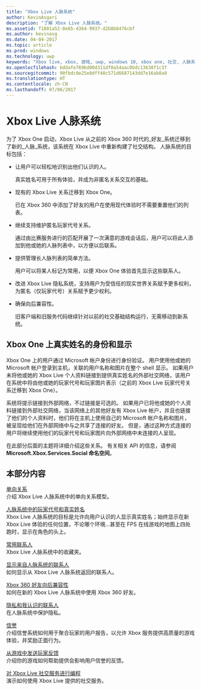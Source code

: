 ```yaml
---
title: "Xbox Live 人脉系统"
author: KevinAsgari
description: "了解 Xbox Live 人脉系统。"
ms.assetid: f1881a52-8e65-4364-9937-d2b8b8476cbf
ms.author: kevinasg
ms.date: 04-04-2017
ms.topic: article
ms.prod: windows
ms.technology: uwp
keywords: "Xbox live, xbox, 游戏, uwp, windows 10, xbox one, 社交, 人脉系统, 好友"
ms.openlocfilehash: bddafe769bd00d311df0a54aac0bdc13638f1c3f
ms.sourcegitcommit: 90fbdc0e25e0dff40c571d6687143dd7e16ab8a8
ms.translationtype: HT
ms.contentlocale: zh-CN
ms.lasthandoff: 07/06/2017
---
```

# <a name="xbox-live-people-system"></a>Xbox Live 人脉系统

为了 Xbox One 启动，Xbox Live 从之前的 Xbox 360 时代的_好友_系统迁移到了新的_人脉_系统，该系统在 Xbox Live 中重新构建了社交结构。 人脉系统的目标包括：

- 让用户可以轻松地识别出他们认识的人。

  真实姓名可用于所有体验，并成为非匿名关系交互的基础。

- 现有的 Xbox Live 关系迁移到 Xbox One。

  已在 Xbox 360 中添加了好友的用户在使用现代体验时不需要重置他们的列表。

- 继续支持维护匿名玩家代号关系。

  通过由比赛服务进行的匹配开展了一次满意的游戏会话后，用户可以将此人添加到他或她的人脉列表中，以方便以后联系。

- 提供管理长人脉列表的简单方法。

  用户可以将某人标记为常用，以便 Xbox One 体验首先显示这些联系人。

- 改进 Xbox Live 隐私系统，支持用户为受信任的现实世界关系赋予更多权利，为匿名（仅玩家代号）关系赋予更少权利。
- 确保向后兼容性。

  旧客户端和旧服务代码继续针对以前的社交基础结构运行，无需移动到新系统。

## <a name="identity-and-display-of-real-names-on-xbox-one"></a>Xbox One 上真实姓名的身份和显示
Xbox One 上的用户通过 Microsoft 帐户身份进行身份验证。 用户使用他或她的 Microsoft 帐户登录到主机，关联的用户名称和图片在整个 shell 显示。 如果用户未将他或她的 Xbox Live 个人资料链接到提供真实姓名的外部社交网络，该用户在系统中将由他或她的玩家代号和玩家图片表示（之前的 Xbox Live 玩家代号关系迁移到 Xbox One）。

系统将提示链接到外部网络，不过链接是可选的。 如果用户已将他或她的个人资料链接到外部社交网络，当该网络上的其他好友有 Xbox Live 帐户，并且也链接了他们的个人资料时，他们将在主机上使用自己的 Microsoft 帐户名称和图片，被呈现给他们在外部网络中与之共享了连接的好友。 但是，通过这种方式连接的用户将继续使用他们的玩家代号和玩家图片向外部网络中未连接的人呈现。

在此部分后面的主题将详细介绍这些关系。 有关相关 API 的信息，请参阅 **Microsoft.Xbox.Services.Social 命名空间**。

## <a name="in-this-section"></a>本部分内容
[单向关系](one-way-relationships.md)  
介绍 Xbox Live 人脉系统中的单向关系模型。

[人脉系统中的玩家代号和真实姓名](gamertags-and-real-names.md)  
Xbox Live 人脉系统的目标是允许向用户认识的人显示真实姓名；始终显示在新 Xbox Live 体验的任何位置，不论哪个环境...甚至在 FPS 在线游戏的地图上四处跑时，显示在角色的头上。

[常用联系人](favorite-people.md)  
Xbox Live 人脉系统中的收藏夹。

[显示来自人脉系统的联系人](displaying-people-from-the-people-system.md)  
如何显示从 Xbox Live 人脉系统返回的联系人。

[Xbox 360 好友向后兼容性](xbox-360-friends-backward-compatibility.md)  
如何在新的 Xbox Live 人脉系统中使用 Xbox 360 好友。

[隐私和我认识的联系人](privacy-and-people-i-know.md)  
在人脉系统中保护隐私。

[信誉](reputation.md)  
介绍信誉系统如何用于聚合玩家的用户报告，以允许 Xbox 服务提供高质量的游戏体验，并奖励正面行为。

[从游戏中发送玩家反馈](sending-player-feedback-from-your-title.md)  
介绍你的游戏如何帮助提供会影响用户信誉的反馈。

[对 Xbox Live 社交服务进行编程](programming-social-services.md)  
演示如何使用 Xbox Live 提供的社交服务。

